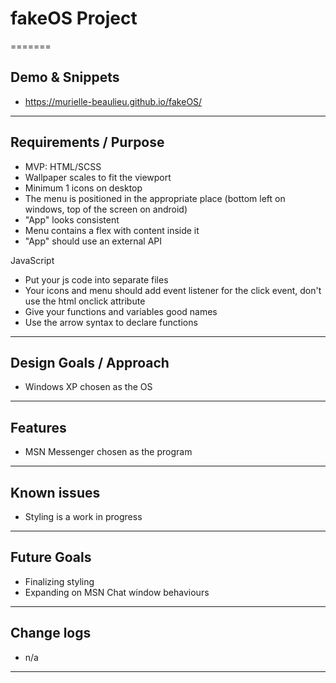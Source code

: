 # fakeOS Project

=======

## Demo & Snippets

- https://murielle-beaulieu.github.io/fakeOS/

---

## Requirements / Purpose

-   MVP:
  HTML/SCSS
  - Wallpaper scales to fit the viewport
  - Minimum 1 icons on desktop
  - The menu is positioned in the appropriate place (bottom left on windows, top of the screen on android)
  - "App" looks consistent
  - Menu contains a flex with content inside it
  - "App" should use an external API

  JavaScript
  - Put your js code into separate files
  - Your icons and menu should add event listener for the click event, don't use the html onclick attribute
  - Give your functions and variables good names
  - Use the arrow syntax to declare functions
---


## Design Goals / Approach

-   Windows XP chosen as the OS

---

## Features

-   MSN Messenger chosen as the program

---

## Known issues

-  Styling is a work in progress

---

## Future Goals

- Finalizing styling
- Expanding on MSN Chat window behaviours

---

## Change logs

- n/a

---
